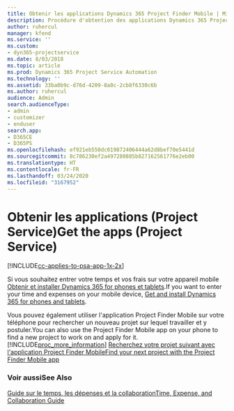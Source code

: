 ```yaml
---
title: Obtenir les applications Dynamics 365 Project Finder Mobile | MicrosoftDocs
description: Procédure d'obtention des applications Dynamics 365 Project Finder Mobile
author: ruhercul
manager: kfend
ms.service: ''
ms.custom:
- dyn365-projectservice
ms.date: 8/03/2018
ms.topic: article
ms.prod: Dynamics 365 Project Service Automation
ms.technology: ''
ms.assetid: 33ba0b9c-d76d-4209-8a0c-2cb8f6330c6b
ms.author: ruhercul
audience: Admin
search.audienceType:
- admin
- customizer
- enduser
search.app:
- D365CE
- D365PS
ms.openlocfilehash: ef921eb550dc019872406444a62d8bef70e5441d
ms.sourcegitcommit: 8c786230ef2a497280885b827162561776e2eb00
ms.translationtype: HT
ms.contentlocale: fr-FR
ms.lasthandoff: 03/24/2020
ms.locfileid: "3167952"
---
```

# <a name="get-the-apps-project-service"></a><span data-ttu-id="3e8a5-103">Obtenir les applications (Project Service)</span><span class="sxs-lookup"><span data-stu-id="3e8a5-103">Get the apps (Project Service)</span></span>

[!INCLUDE[cc-applies-to-psa-app-1x-2x](../includes/cc-applies-to-psa-app-1x-2x.md)]

<span data-ttu-id="3e8a5-104">Si vous souhaitez entrer votre temps et vos frais sur votre appareil mobile [Obtenir et installer Dynamics 365 for phones et tablets](../mobile-app/dynamics-365-phones-tablets-users-guide.md).</span><span class="sxs-lookup"><span data-stu-id="3e8a5-104">If you want to enter your time and expenses on your mobile device, [Get and install Dynamics 365 for phones and tablets](../mobile-app/dynamics-365-phones-tablets-users-guide.md).</span></span>  
  
 <span data-ttu-id="3e8a5-105">Vous pouvez également utiliser l'application Project Finder Mobile sur votre téléphone pour rechercher un nouveau projet sur lequel travailler et y postuler.</span><span class="sxs-lookup"><span data-stu-id="3e8a5-105">You can also use the Project Finder Mobile app on your phone to find a new project to work on and apply for it.</span></span> [!INCLUDE[proc_more_information](../includes/proc-more-information.md)] <span data-ttu-id="3e8a5-106">[Recherchez votre projet suivant avec l'application Project Finder Mobile](../project-service/find-next-project-finder-mobile-app.md)</span><span class="sxs-lookup"><span data-stu-id="3e8a5-106">[Find your next project with the Project Finder Mobile app](../project-service/find-next-project-finder-mobile-app.md)</span></span> 
  
### <a name="see-also"></a><span data-ttu-id="3e8a5-107">Voir aussi</span><span class="sxs-lookup"><span data-stu-id="3e8a5-107">See Also</span></span>  
 [<span data-ttu-id="3e8a5-108">Guide sur le temps, les dépenses et la collaboration</span><span class="sxs-lookup"><span data-stu-id="3e8a5-108">Time, Expense, and Collaboration Guide</span></span>](../project-service/time-expense-collaboration-guide.md)

